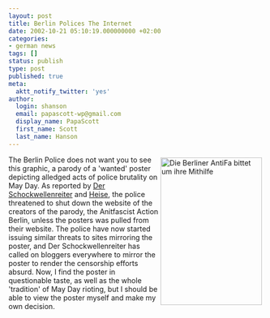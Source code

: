 ```yaml
---
layout: post
title: Berlin Polices The Internet
date: 2002-10-21 05:10:19.000000000 +02:00
categories:
- german news
tags: []
status: publish
type: post
published: true
meta:
  aktt_notify_twitter: 'yes'
author:
  login: shanson
  email: papascott-wp@gmail.com
  display_name: PapaScott
  first_name: Scott
  last_name: Hanson
---
```

<p><a href="https://www.papascott.de/wordpress/wp-content/uploads/2002/10/antifasuchegr.jpg" onclick="javascript:openPopup('/images/fotos/antifasuchegr.jpg',434,614);return false;"><img src="https://www.papascott.de/wordpress/wp-content/uploads/2002/10/antifasuche1.jpg" width="200" height="291" border="0" hspace="4" vspace="4" align="right" alt="Die Berliner AntiFa bittet um ihre Mithilfe" title="Click to open in new window" /></a> The Berlin Police does not want you to see this graphic, a parody of a 'wanted' poster depicting alledged acts of police brutality on May Day. As reported by <a href="http://www.schockwellenreiter.de/2002/10/18.html#a8578">Der Schockwellenreiter</a> and <a href="http://www.heise.de/newsticker/data/wst-18.10.02-003/">Heise</a>, the police threatened to shut down the website of the creators of the parody, the Anitfascist Action Berlin, unless the posters was pulled from their website. The police have now started issuing similar threats to sites mirroring the poster, and Der Schockwellenreiter has called on bloggers everywhere to mirror the poster to render the censorship efforts absurd. Now, I find the poster in questionable taste, as well as the whole 'tradition' of May Day rioting, but I should be able to view the poster myself and make my own decision.</p>
